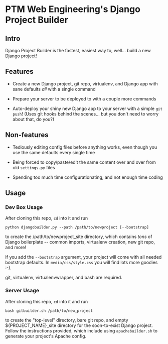 PTM Web Engineering's Django Project Builder
============================================

## Intro

Django Project Builder is the fastest, easiest way to, well... build a
new Django project!


## Features

* Create a new Django project, git repo, virtualenv, and Django app
  with sane defaults _all_ with a single command

* Prepare your server to be deployed to with a couple more commands

* Auto-deploy your shiny new Django app to your server with a simple
  `git push`!  (Uses git hooks behind the scenes... but you don't need
  to worry about that, do you?)


## Non-features

* Tediously editing config files before anything works, even though
  you use the same defaults every single time

* Being forced to copy/paste/edit the same content over and over from
  old `settings.py` files

* Spending too much time configurationating, and not enough time
  coding


## Usage

### Dev Box Usage

After cloning this repo, `cd` into it and run

    python djangobuilder.py --path /path/to/newproject [--bootstrap]

to create the /path/to/newproject_site directory, which contains
_tons_ of Django boilerplate -- common imports, virtualenv creation,
new git repo, and more!

If you add the `--bootstrap` argument, your project will come with all
needed bootstrap defaults. In `media/css/style.css` you will find lots
more goodies :-).

git, virtualenv, virtualenvwrapper, and bash are required.


### Server Usage

After cloning this repo, `cd` into it and run

    bash gitbuilder.sh /path/to/new_project

to create the "top-level" directory, bare git repo, and empty
${PROJECT_NAME}_site directory for the soon-to-exist Django project.
Follow the instructions provided, which include using `apachebuilder.sh`
to generate your project's Apache config.
